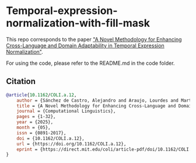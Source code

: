 
# Temporal-expression-normalization-with-fill-mask

This repo corresponds to the paper ["A Novel Methodology for Enhancing Cross-Language and Domain Adaptability in Temporal Expression Normalization"](https://direct.mit.edu/coli/article/doi/10.1162/COLI.a.12/130701).

For using the code, please refer to the README.md in the code folder.


## Citation
```bibtex
@article{10.1162/COLI.a.12,
    author = {Sánchez de Castro, Alejandro and Araujo, Lourdes and Martinez-Romo, Juan},
    title = {A Novel Methodology for Enhancing Cross-Language and Domain Adaptability in Temporal Expression Normalization},
    journal = {Computational Linguistics},
    pages = {1-32},
    year = {2025},
    month = {05},
    issn = {0891-2017},
    doi = {10.1162/COLI.a.12},
    url = {https://doi.org/10.1162/COLI.a.12},
    eprint = {https://direct.mit.edu/coli/article-pdf/doi/10.1162/COLI.a.12/2523155/coli.a.12.pdf},
}



